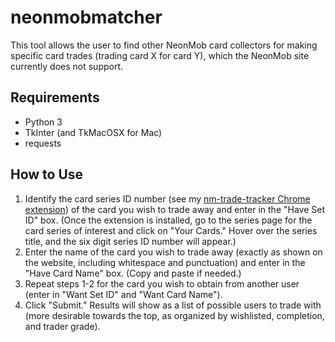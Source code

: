 # neonmobmatcher
This tool allows the user to find other NeonMob card collectors for making specific card trades (trading card X for card Y), which the NeonMob site currently does not support.

## Requirements
- Python 3
- TkInter (and TkMacOSX for Mac)
- requests

## How to Use
1. Identify the card series ID number (see my [nm-trade-tracker Chrome extension](https://github.com/jojojo8359/nm-trade-tracker)) of the card you wish to trade away and enter in the "Have Set ID" box. (Once the extension is installed, go to the series page for the card series of interest and click on "Your Cards." Hover over the series title, and the six digit series ID number will appear.)
2. Enter the name of the card you wish to trade away (exactly as shown on the website, including whitespace and punctuation) and enter in the "Have Card Name" box. (Copy and paste if needed.)
3. Repeat steps 1-2 for the card you wish to obtain from another user (enter in "Want Set ID" and "Want Card Name").
4. Click "Submit." Results will show as a list of possible users to trade with (more desirable towards the top, as organized by wishlisted, completion, and trader grade).
